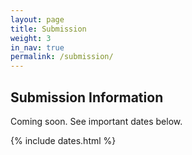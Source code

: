 ```yaml
---
layout: page
title: Submission
weight: 3
in_nav: true
permalink: /submission/
---
```


## Submission Information
Coming soon. See important dates below.

{% include dates.html %}
